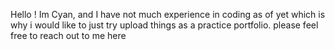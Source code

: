 Hello ! Im Cyan, and I have not much experience in coding as of yet which is why i would like to just try upload things as a practice portfolio.
please feel free to reach out to me here
<!---
sharonriyanto/sharonriyanto is a ✨ special ✨ repository because its `README.md` (this file) appears on your GitHub profile.
You can click the Preview link to take a look at your changes.
--->
